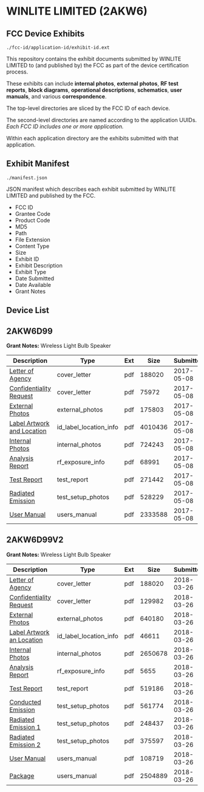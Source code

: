 # WINLITE LIMITED (2AKW6)
## FCC Device Exhibits

```
./fcc-id/application-id/exhibit-id.ext
```

This repository contains the exhibit documents submitted by WINLITE LIMITED to (and published by) the FCC as part of the device certification process.

These exhibits can include **internal photos**, **external photos**, **RF test reports**, **block diagrams**, **operational descriptions**, **schematics**, **user manuals**, and various **correspondence**.

The top-level directories are sliced by the FCC ID of each device.

The second-level directories are named according to the application UUIDs. *Each FCC ID includes one or more application.*

Within each application directory are the exhibits submitted with that application. 

## Exhibit Manifest

```
./manifest.json
```

JSON manifest which describes each exhibit submitted by WINLITE LIMITED and published by the FCC.

- FCC ID
- Grantee Code
- Product Code
- MD5
- Path
- File Extension
- Content Type
- Size
- Exhibit ID
- Exhibit Description
- Exhibit Type
- Date Submitted
- Date Available
- Grant Notes

## Device List
## 2AKW6D99
**Grant Notes:** Wireless Light Bulb Speaker

| Description | Type | Ext | Size | Submitted | Available |
| ----------- | ---- | --- | ---- | --------- | --------- |
| [Letter of Agency](2AKW6D99/fd5c60b2507de3aa8a4596ca79acd767/3382024.pdf) | cover_letter | pdf | 188020 | 2017-05-08 | 2017-05-08 |
| [Confidentiality Request](2AKW6D99/fd5c60b2507de3aa8a4596ca79acd767/3382025.pdf) | cover_letter | pdf | 75972 | 2017-05-08 | 2017-05-08 |
| [External Photos](2AKW6D99/fd5c60b2507de3aa8a4596ca79acd767/3382031.pdf) | external_photos | pdf | 175803 | 2017-05-08 | 2017-11-05 |
| [Label Artwork and Location](2AKW6D99/fd5c60b2507de3aa8a4596ca79acd767/3382034.pdf) | id_label_location_info | pdf | 4010436 | 2017-05-08 | 2017-05-08 |
| [Internal Photos](2AKW6D99/fd5c60b2507de3aa8a4596ca79acd767/3382032.pdf) | internal_photos | pdf | 724243 | 2017-05-08 | 2017-11-05 |
| [Analysis Report](2AKW6D99/fd5c60b2507de3aa8a4596ca79acd767/3382035.pdf) | rf_exposure_info | pdf | 68991 | 2017-05-08 | 2017-05-08 |
| [Test Report](2AKW6D99/fd5c60b2507de3aa8a4596ca79acd767/3382029.pdf) | test_report | pdf | 271442 | 2017-05-08 | 2017-05-08 |
| [Radiated Emission](2AKW6D99/fd5c60b2507de3aa8a4596ca79acd767/3382030.pdf) | test_setup_photos | pdf | 528229 | 2017-05-08 | 2017-11-05 |
| [User Manual](2AKW6D99/fd5c60b2507de3aa8a4596ca79acd767/3382033.pdf) | users_manual | pdf | 2333588 | 2017-05-08 | 2017-11-05 |
## 2AKW6D99V2
**Grant Notes:** Wireless Light Bulb Speaker

| Description | Type | Ext | Size | Submitted | Available |
| ----------- | ---- | --- | ---- | --------- | --------- |
| [Letter of Agency](2AKW6D99V2/76bb1795f0142e46f5ec74f5e2a4571a/3382024.pdf) | cover_letter | pdf | 188020 | 2018-03-26 | 2018-03-26 |
| [Confidentiality Request](2AKW6D99V2/76bb1795f0142e46f5ec74f5e2a4571a/3795471.pdf) | cover_letter | pdf | 129982 | 2018-03-26 | 2018-03-26 |
| [External Photos](2AKW6D99V2/76bb1795f0142e46f5ec74f5e2a4571a/3795478.pdf) | external_photos | pdf | 640180 | 2018-03-26 | 2018-09-23 |
| [Label Artwork an Location](2AKW6D99V2/76bb1795f0142e46f5ec74f5e2a4571a/3795483.pdf) | id_label_location_info | pdf | 46611 | 2018-03-26 | 2018-03-26 |
| [Internal Photos](2AKW6D99V2/76bb1795f0142e46f5ec74f5e2a4571a/3795479.pdf) | internal_photos | pdf | 2650678 | 2018-03-26 | 2018-09-23 |
| [Analysis Report](2AKW6D99V2/76bb1795f0142e46f5ec74f5e2a4571a/3795484.pdf) | rf_exposure_info | pdf | 5655 | 2018-03-26 | 2018-03-26 |
| [Test Report](2AKW6D99V2/76bb1795f0142e46f5ec74f5e2a4571a/3795482.pdf) | test_report | pdf | 519186 | 2018-03-26 | 2018-03-26 |
| [Conducted Emission](2AKW6D99V2/76bb1795f0142e46f5ec74f5e2a4571a/3795475.pdf) | test_setup_photos | pdf | 561774 | 2018-03-26 | 2018-09-23 |
| [Radiated Emission 1](2AKW6D99V2/76bb1795f0142e46f5ec74f5e2a4571a/3795476.pdf) | test_setup_photos | pdf | 248437 | 2018-03-26 | 2018-09-23 |
| [Radiated Emission 2](2AKW6D99V2/76bb1795f0142e46f5ec74f5e2a4571a/3795477.pdf) | test_setup_photos | pdf | 375597 | 2018-03-26 | 2018-09-23 |
| [User Manual](2AKW6D99V2/76bb1795f0142e46f5ec74f5e2a4571a/3795480.pdf) | users_manual | pdf | 108719 | 2018-03-26 | 2018-09-23 |
| [Package](2AKW6D99V2/76bb1795f0142e46f5ec74f5e2a4571a/3795481.pdf) | users_manual | pdf | 2504889 | 2018-03-26 | 2018-09-23 |
